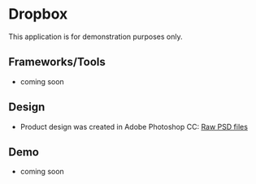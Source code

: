 # Dropbox
This application is for demonstration purposes only. 

## Frameworks/Tools
- coming soon

## Design
- Product design was created in Adobe Photoshop CC: [Raw PSD files](https://github.com/nicholas-davis/dropbox-angular-bootstrap/tree/master/design/mockups/app)

## Demo
- coming soon
